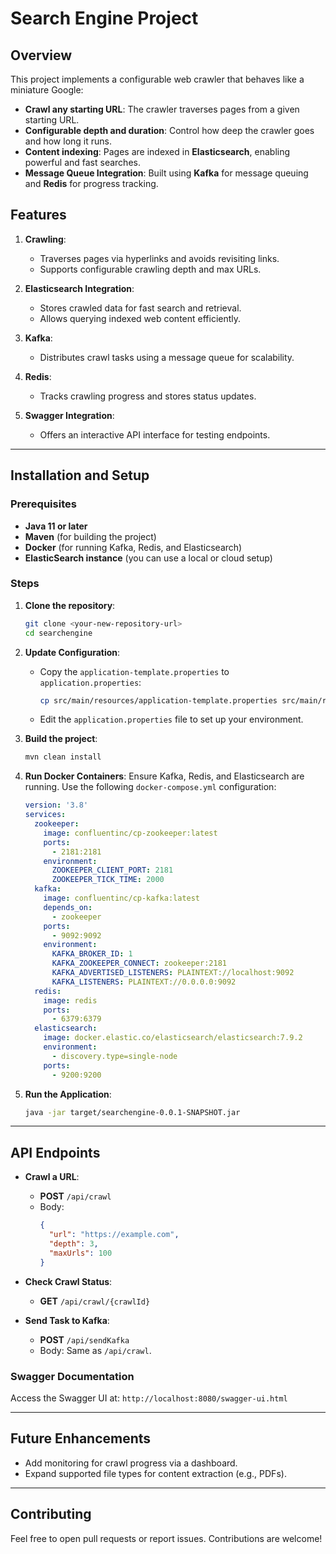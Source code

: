 # Search Engine Project

## Overview
This project implements a configurable web crawler that behaves like a miniature Google:
- **Crawl any starting URL**: The crawler traverses pages from a given starting URL.
- **Configurable depth and duration**: Control how deep the crawler goes and how long it runs.
- **Content indexing**: Pages are indexed in **Elasticsearch**, enabling powerful and fast searches.
- **Message Queue Integration**: Built using **Kafka** for message queuing and **Redis** for progress tracking.

## Features
1. **Crawling**:
   - Traverses pages via hyperlinks and avoids revisiting links.
   - Supports configurable crawling depth and max URLs.

2. **Elasticsearch Integration**:
   - Stores crawled data for fast search and retrieval.
   - Allows querying indexed web content efficiently.

3. **Kafka**:
   - Distributes crawl tasks using a message queue for scalability.

4. **Redis**:
   - Tracks crawling progress and stores status updates.

5. **Swagger Integration**:
   - Offers an interactive API interface for testing endpoints.

---

## Installation and Setup

### Prerequisites
- **Java 11 or later**
- **Maven** (for building the project)
- **Docker** (for running Kafka, Redis, and Elasticsearch)
- **ElasticSearch instance** (you can use a local or cloud setup)

### Steps
1. **Clone the repository**:
   ```bash
   git clone <your-new-repository-url>
   cd searchengine
   ```

2. **Update Configuration**:
   - Copy the `application-template.properties` to `application.properties`:
     ```bash
     cp src/main/resources/application-template.properties src/main/resources/application.properties
     ```
   - Edit the `application.properties` file to set up your environment.

3. **Build the project**:
   ```bash
   mvn clean install
   ```

4. **Run Docker Containers**:
   Ensure Kafka, Redis, and Elasticsearch are running. Use the following `docker-compose.yml` configuration:
   ```yaml
   version: '3.8'
   services:
     zookeeper:
       image: confluentinc/cp-zookeeper:latest
       ports:
         - 2181:2181
       environment:
         ZOOKEEPER_CLIENT_PORT: 2181
         ZOOKEEPER_TICK_TIME: 2000
     kafka:
       image: confluentinc/cp-kafka:latest
       depends_on:
         - zookeeper
       ports:
         - 9092:9092
       environment:
         KAFKA_BROKER_ID: 1
         KAFKA_ZOOKEEPER_CONNECT: zookeeper:2181
         KAFKA_ADVERTISED_LISTENERS: PLAINTEXT://localhost:9092
         KAFKA_LISTENERS: PLAINTEXT://0.0.0.0:9092
     redis:
       image: redis
       ports:
         - 6379:6379
     elasticsearch:
       image: docker.elastic.co/elasticsearch/elasticsearch:7.9.2
       environment:
         - discovery.type=single-node
       ports:
         - 9200:9200
   ```

5. **Run the Application**:
   ```bash
   java -jar target/searchengine-0.0.1-SNAPSHOT.jar
   ```

---

## API Endpoints
- **Crawl a URL**:
  - **POST** `/api/crawl`
  - Body:
    ```json
    {
      "url": "https://example.com",
      "depth": 3,
      "maxUrls": 100
    }
    ```

- **Check Crawl Status**:
  - **GET** `/api/crawl/{crawlId}`

- **Send Task to Kafka**:
  - **POST** `/api/sendKafka`
  - Body: Same as `/api/crawl`.

### Swagger Documentation
Access the Swagger UI at: `http://localhost:8080/swagger-ui.html`

---

## Future Enhancements
- Add monitoring for crawl progress via a dashboard.
- Expand supported file types for content extraction (e.g., PDFs).

---

## Contributing
Feel free to open pull requests or report issues. Contributions are welcome!


